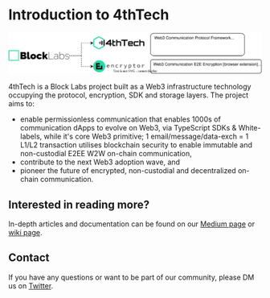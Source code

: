 # Introduction to 4thTech

![4thTech logo](https://github.com/4thtech/static-assets/blob/91e1e2f69b50cda946fdbff4f28154fadb38defa/image/4thtech-ecosystem.svg)

4thTech is a Block Labs project built as a Web3 infrastructure technology occupying the protocol, encryption, SDK and storage layers. The project aims to:
- enable permissionless communication that enables 1000s of communication dApps to evolve on Web3, via TypeScript SDKs & White-labels, while it's core Web3 primitive; 1 email/message/data-exch = 1 L1/L2 transaction utilises blockchain security to enable immutable and non-custodial E2EE W2W on-chain communication,
- contribute to the next Web3 adoption wave, and
- pioneer the future of encrypted, non-custodial and decentralized on-chain communication.

## Interested in reading more?

In-depth articles and documentation can be found on
our [Medium page](https://medium.com/4thtech)
or [wiki page](https://wiki.4thtech.io).

## Contact

If you have any questions or want to be part of our community, please DM us on [Twitter](https://twitter.com/4thtechProject).
